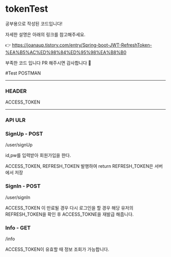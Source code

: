 # tokenTest
공부용으로 작성된 코드입니다!

자세한 설명은 아래의 링크를 참고해주세요.

👉 https://joanaup.tistory.com/entry/Spring-boot-JWT-RefreshToken-%EA%B5%AC%ED%98%84%ED%95%98%EA%B8%B0

부족한 코드 입니다 PR 해주시면 감사합니다 🥰

#Test POSTMAN

---

### HEADER
ACCESS_TOKEN

---
### API ULR

### SignUp - POST
/user/signUp

id,pw를 입력받아 회원가입을 한다.

ACCESS_TOKEN, REFRESH_TOKEN 발행하여 return
REFRESH_TOKEN은 서버에서 저장

### SignIn - POST
/user/signIn

ACCESS_TOKEN 이 만료될 경우 다시 로그인을 할 경우 해당 유저의 REFRESH_TOKEN을 확인 후 
ACCESS_TOKNE을 재발급 해줍니다.

### Info - GET 
/info

ACCESS_TOKEN이 유효할 때 정보 조회가 가능합니다.
